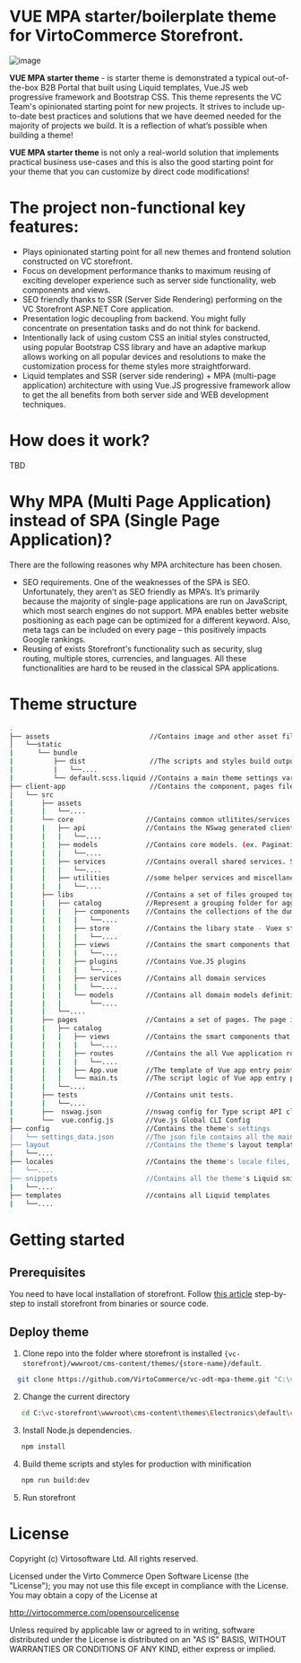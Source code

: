 # VUE MPA starter/boilerplate theme for VirtoCommerce Storefront.
![image](https://user-images.githubusercontent.com/7566324/107653878-c7e6a400-6c8a-11eb-802b-13a38f7f3143.png)

**VUE MPA starter theme** - is starter theme is demonstrated a typical out-of-the-box B2B Portal that built using Liquid templates, Vue.JS web progressive framework and Bootstrap CSS.
 This theme represents the VC Team's opinionated starting point for new projects. It strives to include up-to-date best practices and solutions that we have deemed needed for the majority of projects we build. It is a reflection of what’s possible when building a theme! 

**VUE MPA starter theme** is not only a real-world solution that implements practical business use-cases and  this is also the good starting point for your theme that you can customize by direct code modifications!

# The project non-functional key features:

- Plays opinionated starting point for all new themes and frontend solution constructed on VC storefront. 
- Focus on development performance thanks to maximum reusing of exciting developer experience such as server side functionality, web components and views.
- SEO friendly thanks to SSR (Server Side Rendering) performing on the VC Storefront ASP.NET Core application.
- Presentation logic decoupling from backend. You might fully concentrate on  presentation tasks and do not think for backend. 
- Intentionally lack of using custom CSS an initial styles constructed, using popular Bootstrap CSS library  and have an adaptive markup allows working on all popular devices and resolutions to make the customization process for theme styles  more straightforward. 
- Liquid templates and SSR (server side rendering)  + MPA (multi-page application) architecture with using Vue.JS progressive framework allow to get the all benefits from both server side and WEB development techniques.
  
  

# How does it work?
TBD
# Why MPA (Multi Page Application) instead of SPA (Single Page Application)?
There are the following  reasones why MPA architecture has been chosen. 
- SEO requirements. One of the weaknesses of the SPA is SEO. Unfortunately, they aren’t as SEO friendly as MPA’s. It’s primarily because the majority of single-page applications are run on JavaScript, which most search engines do not support. MPA enables better website positioning as each page can be optimized for a different keyword. Also, meta tags can be included on every page – this positively impacts Google rankings.
- Reusing of exists Storefront's functionality such as security, slug routing, multiple stores, currencies, and languages. All these functionalities are hard to be reused in the classical SPA applications. 

# Theme structure
```bash
.
├── assets                         //Contains image and other asset files to be copied as-is when you build your application.
│   └──static
|      └── bundle  
|          ├── dist                //The scripts and styles build output folder. Contains all resulting js and css bundles.
|          |   └──....
|          └── default.scss.liquid //Contains a main theme settings variables and used for theme color scheme customization
├── client-app                     //Contains the component, pages files of the Vue.JS MPA application.
│   └── src
|       ├── assets
|       |   └──....
|       └── core                  //Contains common utlitites/services that can be shared and used by any pages and libraries.
|       |   ├── api               //Contains the NSwag generated clients to the storefront REST API
|       |   |   └──....
|       |   ├── models            //Contains core models. (ex. Pagination)
|       |   |   └──....
|       |   ├── services          //Contains overall shared services. Such as AxiosInstance or InitializationService (implement common init logic for all pages).
|       |   |   └──....
|       |   ├── utilities         //some helper services and miscellaneous utils
|       |   |   └──....
|       ├── libs                  //Contains a set of files grouped together in folders by their domain context. The main purpose is code reusing and simple project maintenance. 
|       |   ├── catalog           //Represent a grouping folder for aggregate all building blocks for the particular domain context (e.g catalog browsing)
|       |   |   ├── components    //Contains the collections of the dumb or presentation components specific only for this domain context. 
|       |   |   |   └──....
|       |   |   ├── store         //Contains the libary state - Vuex store modules (state, mutators, getters).
|       |   |   |   └──....
|       |   |   ├── views         //Contains the smart components that immplements the particular use cases.
|       |   |   |   └──....
|       |   |   ├── plugins       //Contains Vue.JS plugins
|       |   |   |   └──....
|       |   |   ├── services      //Contains all domain services
|       |   |   |   └──....
|       |   |   └── models        //Contains all domain models definitions
|       |   |       └──....
|       |   └──....            
|       ├── pages                 //Contains a set of pages. The page is the Vue app that usually added to one of the pages that rendered on the server-side.
|       |   ├── catalog
|       |   |   ├── views         //Contains the smart components that implements the particular business context use case related to this page
|       |   |   |   └──....
|       |   |   ├── routes        //Contains the all Vue application routes 
|       |   |   |   └──....
|       |   |   ├── App.vue       //The template of Vue app entry point for page (Multiple files component)
|       |   |   └── main.ts       //The script logic of Vue app entry point for page (Multiple files component)
|       |   └──....   
|       ├── tests                 //Contains unit tests.
|       |   └──....
|       ├──  nswag.json           //nswag config for Type script API clients generation
|       └──  vue.config.js        //Vue.js Global CLI Config
├── config                        //Contains the theme's settings
|   └── settings_data.json        //The json file contains all the main settings for the Liquid theme.
├── layout                        //Contains the theme's layout templates, which by default is the theme.liquid file. 
|   └──....
├── locales                       //Contains the theme's locale files, which are used to provide translated content for the theme.
|   └──....
├── snippets                      //Contains all the theme's Liquid snippet files, which are bits of code that can be referenced in other templates of a theme.
|   └──....
├── templates                     //contains all Liquid templates
|   └──....
```


# Getting started
## Prerequisites

You need to have local installation of storefront. Follow [this article](https://virtocommerce.com/docs/vc2devguide/deployment/storefront-deployment) step-by-step to install storefront from binaries or source code.

## Deploy theme
1. Clone repo into the folder where storefront is installed  `{vc-storefront}/wwwroot/cms-content/themes/{store-name}/default`.
```bash
  git clone https://github.com/VirtoCommerce/vc-odt-mpa-theme.git "C:\vc-storefront\wwwroot\cms-content\themes\Electronics\default"
```
2. Change the current  directory
```bash
   cd C:\vc-storefront\wwwroot\cms-content\themes\Electronics\default\clientApp
```
3. Install Node.js dependencies.
```bash
   npm install    
```
4. Build theme scripts and styles for production with minification
```bash
   npm run build:dev 
```
5. Run storefront 


# License
Copyright (c) Virtosoftware Ltd.  All rights reserved.

Licensed under the Virto Commerce Open Software License (the "License"); you
may not use this file except in compliance with the License. You may
obtain a copy of the License at

http://virtocommerce.com/opensourcelicense

Unless required by applicable law or agreed to in writing, software
distributed under the License is distributed on an "AS IS" BASIS,
WITHOUT WARRANTIES OR CONDITIONS OF ANY KIND, either express or
implied.

